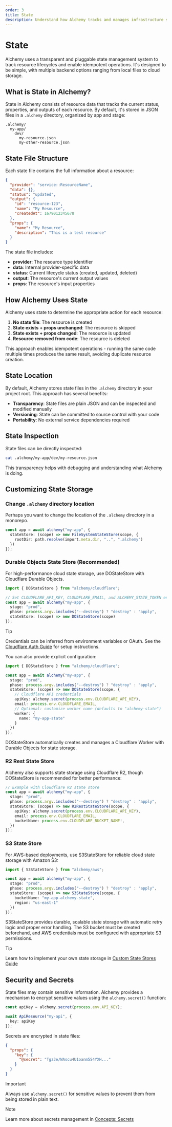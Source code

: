 ```yaml
---
order: 3
title: State
description: Understand how Alchemy tracks and manages infrastructure state using transparent, pluggable storage. Learn about state files, customizing storage backends, and securing sensitive data.
---
```


# State

Alchemy uses a transparent and pluggable state management system to track resource lifecycles and enable idempotent operations. It's designed to be simple, with multiple backend options ranging from local files to cloud storage.

## What is State in Alchemy?

State in Alchemy consists of resource data that tracks the current status, properties, and outputs of each resource. By default, it's stored in JSON files in a `.alchemy` directory, organized by app and stage:

```
.alchemy/
  my-app/
    dev/
      my-resource.json
      my-other-resource.json
```

## State File Structure

Each state file contains the full information about a resource:

```json
{
  "provider": "service::ResourceName",
  "data": {},
  "status": "updated",
  "output": {
    "id": "resource-123",
    "name": "My Resource",
    "createdAt": 1679012345678
  },
  "props": {
    "name": "My Resource",
    "description": "This is a test resource"
  }
}
```

The state file includes:

- **provider**: The resource type identifier
- **data**: Internal provider-specific data
- **status**: Current lifecycle status (created, updated, deleted)
- **output**: The resource's current output values
- **props**: The resource's input properties

## How Alchemy Uses State

Alchemy uses state to determine the appropriate action for each resource:

1. **No state file**: The resource is created
2. **State exists + props unchanged**: The resource is skipped
3. **State exists + props changed**: The resource is updated
4. **Resource removed from code**: The resource is deleted

This approach enables idempotent operations - running the same code multiple times produces the same result, avoiding duplicate resource creation.

## State Location

By default, Alchemy stores state files in the `.alchemy` directory in your project root. This approach has several benefits:

- **Transparency**: State files are plain JSON and can be inspected and modified manually
- **Versioning**: State can be committed to source control with your code
- **Portability**: No external service dependencies required

## State Inspection

State files can be directly inspected:

```bash
cat .alchemy/my-app/dev/my-resource.json
```

This transparency helps with debugging and understanding what Alchemy is doing.

## Customizing State Storage

### Change `.alchemy` directory location

Perhaps you want to change the location of the `.alchemy` directory in a monorepo.

```typescript
const app = await alchemy("my-app", {
  stateStore: (scope) => new FileSystemStateStore(scope, {
    rootDir: path.resolve(import.meta.dir, "..", ".alchemy")
  })
});
```

### Durable Objects State Store (Recommended)

For high-performance cloud state storage, use DOStateStore with Cloudflare Durable Objects.

```typescript
import { DOStateStore } from "alchemy/cloudflare";

// Set CLOUDFLARE_API_KEY, CLOUDFLARE_EMAIL, and ALCHEMY_STATE_TOKEN env vars
const app = await alchemy("my-app", {
  stage: "prod",
  phase: process.argv.includes("--destroy") ? "destroy" : "apply",
  stateStore: (scope) => new DOStateStore(scope)
});
```

> [!TIP]
> Credentials can be inferred from environment variables or OAuth. See the [Cloudflare Auth Guide](../guides/cloudflare-auth.md) for setup instructions.

You can also provide explicit configuration:

```typescript
import { DOStateStore } from "alchemy/cloudflare";

const app = await alchemy("my-app", {
  stage: "prod", 
  phase: process.argv.includes("--destroy") ? "destroy" : "apply",
  stateStore: (scope) => new DOStateStore(scope, {
    // Cloudflare API credentials
    apiKey: alchemy.secret(process.env.CLOUDFLARE_API_KEY),
    email: process.env.CLOUDFLARE_EMAIL,
    // Optional: customize worker name (defaults to "alchemy-state")
    worker: {
      name: "my-app-state"
    }
  })
});
```

DOStateStore automatically creates and manages a Cloudflare Worker with Durable Objects for state storage.


### R2 Rest State Store

Alchemy also supports state storage using Cloudflare R2, though DOStateStore is recommended for better performance:

```typescript
// Example with Cloudflare R2 state store
const app = await alchemy("my-app", {
  stage: "prod",
  phase: process.argv.includes("--destroy") ? "destroy" : "apply",
  stateStore: (scope) => new R2RestStateStore(scope, {
    apiKey: alchemy.secret(process.env.CLOUDFLARE_API_KEY),
    email: process.env.CLOUDFLARE_EMAIL,
    bucketName: process.env.CLOUDFLARE_BUCKET_NAME!,
  })
});
```

### S3 State Store

For AWS-based deployments, use S3StateStore for reliable cloud state storage with Amazon S3:

```typescript
import { S3StateStore } from "alchemy/aws";

const app = await alchemy("my-app", {
  stage: "prod",
  phase: process.argv.includes("--destroy") ? "destroy" : "apply",
  stateStore: (scope) => new S3StateStore(scope, {
    bucketName: "my-app-alchemy-state",
    region: "us-east-1"
  })
});
```

S3StateStore provides durable, scalable state storage with automatic retry logic and proper error handling. The S3 bucket must be created beforehand, and AWS credentials must be configured with appropriate S3 permissions.

> [!TIP]
> Learn how to implement your own state storage in [Custom State Stores Guide](../guides/custom-state-store.md)

## Security and Secrets

State files may contain sensitive information. Alchemy provides a mechanism to encrypt sensitive values using the `alchemy.secret()` function:

```typescript
const apiKey = alchemy.secret(process.env.API_KEY);

await ApiResource("my-api", {
  key: apiKey
});
```

Secrets are encrypted in state files:

```json
{
  "props": {
    "key": {
      "@secret": "Tgz3e/WAscu4U1oanm5S4YXH..."
    }
  }
}
```

> [!IMPORTANT]
> Always use `alchemy.secret()` for sensitive values to prevent them from being stored in plain text.

> [!NOTE]
> Learn more about secrets management in [Concepts: Secrets](./secret.md)
